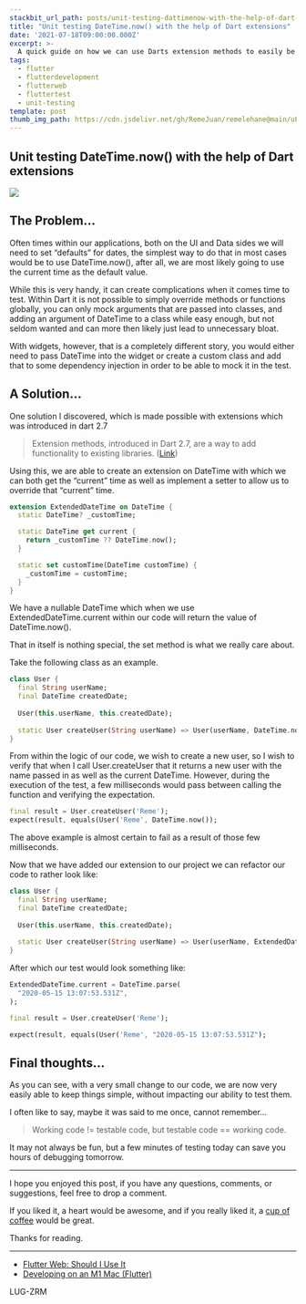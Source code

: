 ```yaml
---
stackbit_url_path: posts/unit-testing-dattimenow-with-the-help-of-dart-extensions
title: "Unit testing DateTime.now() with the help of Dart extensions"
date: '2021-07-18T09:00:00.000Z'
excerpt: >-
  A quick guide on how we can use Darts extension methods to easily be able to test DateTIme.now();
tags:
  - flutter
  - flutterdevelopment
  - flutterweb
  - fluttertest
  - unit-testing
template: post
thumb_img_path: https://cdn.jsdelivr.net/gh/RemeJuan/remelehane@main/uPic/1*vih036gD7fwgfj2jXHgKHA.png
---
```

## Unit testing DateTime.now() with the help of Dart extensions

![](https://cdn.jsdelivr.net/gh/RemeJuan/remelehane@main/uPic/1*vih036gD7fwgfj2jXHgKHA.png)

## The Problem…

Often times within our applications, both on the UI and Data sides we will need to set “defaults” for dates, the simplest way to do that in most cases would be to use DateTime.now(), after all, we are most likely going to use the current time as the default value.

While this is very handy, it can create complications when it comes time to test. Within Dart it is not possible to simply override methods or functions globally, you can only mock arguments that are passed into classes, and adding an argument of DateTime to a class while easy enough, but not seldom wanted and can more then likely just lead to unnecessary bloat.

With widgets, however, that is a completely different story, you would either need to pass DateTime into the widget or create a custom class and add that to some dependency injection in order to be able to mock it in the test.

## A Solution…

One solution I discovered, which is made possible with extensions which was introduced in dart 2.7

>  Extension methods, introduced in Dart 2.7, are a way to add functionality to existing libraries. ([Link](https://dart.dev/guides/language/extension-methods))

Using this, we are able to create an extension on DateTime with which we can both get the “current” time as well as implement a setter to allow us to override that “current” time.

```dart
extension ExtendedDateTime on DateTime {
  static DateTime? _customTime;

  static DateTime get current {
    return _customTime ?? DateTime.now();
  }

  static set customTime(DateTime customTime) {
    _customTime = customTime;
  }
}
```

We have a nullable DateTime which when we use ExtendedDateTime.current within our code will return the value of DateTime.now().

That in itself is nothing special, the set method is what we really care about.

Take the following class as an example.

```dart
class User {
  final String userName;
  final DateTime createdDate;
  
  User(this.userName, this.createdDate);
  
  static User createUser(String userName) => User(userName, DateTime.now());
}
```

From within the logic of our code, we wish to create a new user, so I wish to verify that when I call User.createUser that it returns a new user with the name passed in as well as the current DateTime. However, during the execution of the test, a few milliseconds would pass between calling the function and verifying the expectation.

```dart
final result = User.createUser('Reme');
expect(result, equals(User('Reme', DateTime.now());
```

The above example is almost certain to fail as a result of those few milliseconds.

Now that we have added our extension to our project we can refactor our code to rather look like:

```dart
class User {
  final String userName;
  final DateTime createdDate;
  
  User(this.userName, this.createdDate);
  
  static User createUser(String userName) => User(userName, ExtendedDateTime.current);
}
```

After which our test would look something like:

```dart
ExtendedDateTime.current = DateTime.parse(
  "2020-05-15 13:07:53.531Z",
);

final result = User.createUser('Reme');

expect(result, equals(User('Reme', "2020-05-15 13:07:53.531Z");
```

## Final thoughts…

As you can see, with a very small change to our code, we are now very easily able to keep things simple, without impacting our ability to test them.

I often like to say, maybe it was said to me once, cannot remember…

> Working code != testable code, but testable code == working code.

It may not always be fun, but a few minutes of testing today can save you hours of debugging tomorrow.

***

I hope you enjoyed this post, if you have any questions, comments, or suggestions, feel free to drop a comment.

If you liked it, a heart would be awesome, and if you really liked it, a [cup of coffee](https://www.buymeacoffee.com/remelehane) would be great.

Thanks for reading.

___

* [Flutter Web: Should I Use It](https://blog.remelehane.dev/series/flutter-web)
* [Developing on an M1 Mac (Flutter)](https://blog.remelehane.dev/developing-on-an-m1-mac-flutter-563c8dcc28f)

LUG-ZRM
